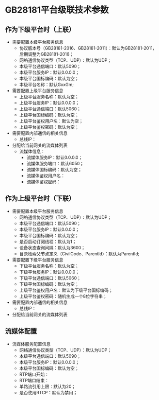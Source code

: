 # GB28181平台级联技术参数

## 作为下级平台时（上联）

- 需要配置本级平台服务信息
  - 协议版本号（GB28181-2016、GB28181-2011）：默认为GB28181-2011，后期调整为GB28181-2016；
  - 网络通信协议类型（TCP、UDP）：默认为UDP；
  - 本级平台通信端口：默认5090；
  - 本级平台服务IP：默认0.0.0.0；
  - 本级平台国标编码：默认为空；
  - 本级平台名称：默认GxxGm;
- 需要配置上级平台服务信息
  - 上级平台服务名称：默认为空；
  - 上级平台服务IP：默认0.0.0.0；
  - 上级平台通信端口：默认5060；
  - 上级平台国标编码：默认为空；
  - 上级平台鉴权用户名：默认为空；
  - 上级平台鉴权密码：默认为空；
- 需要配置内部通信的相关信息
  - 总线IP：
- 分配给当前网关的流媒体列表
  - 流媒体信息：
    - 流媒体服务IP：默认0.0.0.0；
    - 流媒体服务端口：默认6050；
    - 流媒体国标编码：默认为空；
    - 流媒体鉴权用户名：
    - 流媒体鉴权密码：

## 作为上级平台时（下联）

- 需要配置本级平台服务信息
  - 网络通信协议类型（TCP、UDP）：默认为UDP；
  - 本级平台通信端口：默认5090；
  - 本级平台服务IP：默认0.0.0.0；
  - 本级平台国标编码：默认为空；
  - 是否启动订阅线程：默认为1；
  - 设备状态查询间隔：默认为3600；
  - 目录检索父节点定义（CivilCode、ParentId）：默认为ParentId;
- 需要配置下级平台服务信息
  - 下级平台服务名称：默认为空；
  - 下级平台服务IP：默认0.0.0.0；
  - 下级平台通信端口：默认5060；
  - 下级平台国标编码：默认为空；
  - 上级平台鉴权用户名：默认为下级平台国标编码；
  - 上级平台鉴权密码：随机生成一个8位字符串；
- 需要配置内部通信的相关信息
  - 总线IP：
- 分配给当前网关的流媒体列表

## 流媒体配置
- 流媒体服务配置信息
  - 网络通信协议类型（TCP、UDP）：默认为UDP；
  - 本级平台通信端口：默认5090；
  - 本级平台服务IP：默认0.0.0.0；
  - 本级平台国标编码：默认为空；
  - RTP端口开始：
  - RTP端口结束：
  - 单路流引用上限：默认为20；
  - 是否使用RTCP：默认为禁用；
